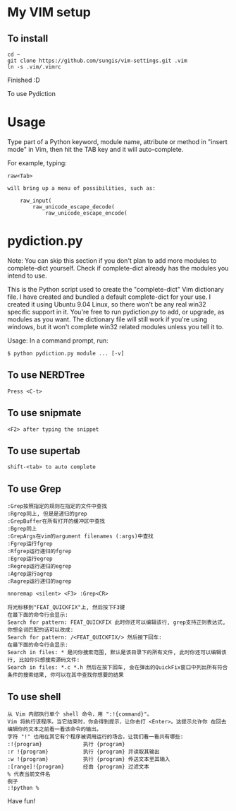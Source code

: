 My VIM setup
===========

To install
----------

```
cd ~
git clone https://github.com/sungis/vim-settings.git .vim
ln -s .vim/.vimrc
```

Finished :D

To use Pydiction 

Usage
=====
Type part of a Python keyword, module name, attribute or method in "insert mode" in Vim, then hit the TAB key and it will auto-complete.

For example, typing:

    raw<Tab>

    will bring up a menu of possibilities, such as:

        raw_input(
            raw_unicode_escape_decode(
                raw_unicode_escape_encode(

pydiction.py
============
Note: You can skip this section if you don't plan to add more modules to complete-dict yourself.  Check if complete-dict already has the modules you intend to use.

This is the Python script used to create the "complete-dict" Vim dictionary file.  I have created and bundled a default complete-dict for your use. I created it using Ubuntu 9.04 Linux, so there won't be any real win32 specific support in it. You're free to run pydiction.py to add, or upgrade, as modules as you want.  The dictionary file will still work if you're using windows, but it won't complete win32 related modules unless you tell it to.      

Usage: In a command prompt, run:

    $ python pydiction.py module ... [-v]


To use NERDTree
---------------
    Press <C-t>

To use snipmate
---------------
    <F2> after typing the snippet

To use supertab
---------------
    shift-<tab> to auto complete

To use Grep
---------------
    :Grep按照指定的规则在指定的文件中查找
    :Rgrep同上, 但是是递归的grep
    :GrepBuffer在所有打开的缓冲区中查找
    :Bgrep同上
    :GrepArgs在vim的argument filenames (:args)中查找
    :Fgrep运行fgrep
    :Rfgrep运行递归的fgrep
    :Egrep运行egrep
    :Regrep运行递归的egrep
    :Agrep运行agrep
    :Ragrep运行递归的agrep

    nnoremap <silent> <F3> :Grep<CR>

    将光标移到"FEAT_QUICKFIX"上, 然后按下F3键
    在最下面的命令行会显示:
    Search for pattern: FEAT_QUICKFIX 此时你还可以编辑该行, grep支持正则表达式, 你想全词匹配的话可以改成:
    Search for pattern: /<FEAT_QUICKFIX/> 然后按下回车:
    在最下面的命令行会显示:
    Search in files: * 是问你搜索范围, 默认是该目录下的所有文件, 此时你还可以编辑该行, 比如你只想搜索源码文件:
    Search in files: *.c *.h 然后在按下回车, 会在弹出的QuickFix窗口中列出所有符合条件的搜索结果, 你可以在其中查找你想要的结果

To use shell
----------------
    从 Vim 内部执行单个 shell 命令，用 ":!{command}"。
    Vim 将执行该程序。当它结束时，你会得到提示，让你击打 <Enter>。这提示允许你 在回去编辑你的文本之前看一看该命令的输出。
    字符 "!" 也用在其它有个程序被调用运行的场合。让我们看一看共有哪些:
    :!{program}             执行 {program}
    :r !{program}           执行 {program} 并读取其输出
    :w !{program}           执行 {program} 传送文本至其输入
    :[range]!{program}      经由 {program} 过滤文本
    % 代表当前文件名
    例子
    :!python %

Have fun!
